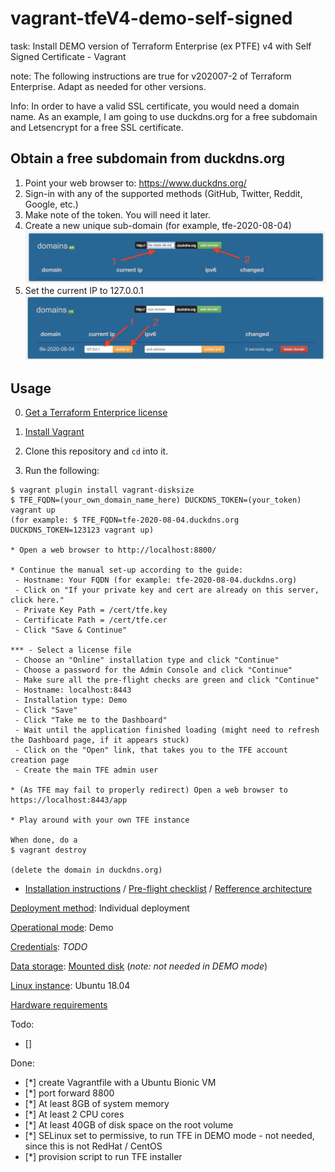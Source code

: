 # vagrant-tfeV4-demo-self-signed

task: Install DEMO version of Terraform Enterprise (ex PTFE) v4 with Self Signed Certificate - Vagrant

note: The following instructions are true for v202007-2 of Terraform Enterprise. Adapt as needed for other versions.

Info: In order to have a valid SSL certificate, you would need a domain name.
As an example, I am going to use duckdns.org for a free subdomain and Letsencrypt for a free SSL certificate.

## Obtain a free subdomain from duckdns.org

1. Point your web browser to: https://www.duckdns.org/
2. Sign-in with any of the supported methods (GitHub, Twitter, Reddit, Google, etc.)
3. Make note of the token. You will need it later.
4. Create a new unique sub-domain (for example, tfe-2020-08-04)
![screenshot showing where to click to create a sub-domain](duckdns-screenshot-1.jpg)
5. Set the current IP to 127.0.0.1
![screenshot showing how to set the IP of the sub-domain](duckdns-screenshot-2.jpg)

## Usage

0. [Get a Terraform Enterprice license](https://www.hashicorp.com/request-demo/terraform/)
1. [Install Vagrant](https://www.vagrantup.com/docs/installation/)
2. Clone this repository and `cd` into it.

3. Run the following:

```
$ vagrant plugin install vagrant-disksize
$ TFE_FQDN=(your_own_domain_name_here) DUCKDNS_TOKEN=(your_token) vagrant up
(for example: $ TFE_FQDN=tfe-2020-08-04.duckdns.org DUCKDNS_TOKEN=123123 vagrant up)

* Open a web browser to http://localhost:8800/

* Continue the manual set-up according to the guide:
 - Hostname: Your FQDN (for example: tfe-2020-08-04.duckdns.org)
 - Click on "If your private key and cert are already on this server, click here."
 - Private Key Path = /cert/tfe.key
 - Certificate Path = /cert/tfe.cer
 - Click "Save & Continue"

*** - Select a license file
 - Choose an "Online" installation type and click "Continue"
 - Choose a password for the Admin Console and click "Continue"
 - Make sure all the pre-flight checks are green and click "Continue"
 - Hostname: localhost:8443
 - Installation type: Demo
 - Click "Save"
 - Click "Take me to the Dashboard"
 - Wait until the application finished loading (might need to refresh the Dashboard page, if it appears stuck)
 - Click on the "Open" link, that takes you to the TFE account creation page
 - Create the main TFE admin user

* (As TFE may fail to properly redirect) Open a web browser to https://localhost:8443/app

* Play around with your own TFE instance

When done, do a
$ vagrant destroy

(delete the domain in duckdns.org)
```

* [Installation instructions](https://www.terraform.io/docs/enterprise/install/index.html) / [Pre-flight checklist](https://www.terraform.io/docs/enterprise/before-installing/index.html) / [Refference architecture](https://www.terraform.io/docs/enterprise/before-installing/reference-architecture/index.html)


[Deployment method](https://www.terraform.io/docs/enterprise/before-installing/index.html#deployment-method-decision): Individual deployment

[Operational mode](https://www.terraform.io/docs/enterprise/before-installing/index.html#operational-mode-decision): Demo

[Credentials](https://www.terraform.io/docs/enterprise/before-installing/index.html#operational-mode-decision): *TODO*

[Data storage](https://www.terraform.io/docs/enterprise/before-installing/index.html#data-storage): [Mounted disk](https://www.terraform.io/docs/enterprise/before-installing/disk-requirements.html#supported-mounted-disk-types)
(*note: not needed in DEMO mode*)

[Linux instance](https://www.terraform.io/docs/enterprise/before-installing/index.html#operating-system-requirements): Ubuntu 18.04

[Hardware requirements](https://www.terraform.io/docs/enterprise/before-installing/index.html#hardware-requirements)

Todo:

- [] 

Done:
- [*] create Vagrantfile with a Ubuntu Bionic VM
- [*] port forward 8800
- [*] At least 8GB of system memory
- [*] At least 2 CPU cores
- [*] At least 40GB of disk space on the root volume
- [*] SELinux set to permissive, to run TFE in DEMO mode - not needed, since this is not RedHat / CentOS
- [*] provision script to run TFE installer


